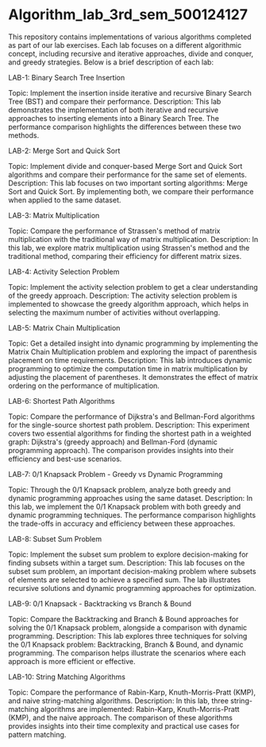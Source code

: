 
# Algorithm_lab_3rd_sem_500124127

This repository contains implementations of various algorithms completed as part of our lab exercises. Each lab focuses on a different algorithmic concept, including recursive and iterative approaches, divide and conquer, and greedy strategies. Below is a brief description of each lab:

LAB-1: Binary Search Tree Insertion 

Topic:
Implement the insertion inside iterative and recursive Binary Search Tree (BST) and compare their performance.
Description: This lab demonstrates the implementation of both iterative and recursive approaches to inserting elements into a Binary Search Tree. The performance comparison highlights the differences between these two methods.

LAB-2: Merge Sort and Quick Sort

Topic:
Implement divide and conquer-based Merge Sort and Quick Sort algorithms and compare their performance for the same set of elements.
Description: This lab focuses on two important sorting algorithms: Merge Sort and Quick Sort. By implementing both, we compare their performance when applied to the same dataset.

LAB-3: Matrix Multiplication 

Topic:
Compare the performance of Strassen's method of matrix multiplication with the traditional way of matrix multiplication.
Description: In this lab, we explore matrix multiplication using Strassen's method and the traditional method, comparing their efficiency for different matrix sizes.

LAB-4: Activity Selection Problem

Topic:
Implement the activity selection problem to get a clear understanding of the greedy approach.
Description: The activity selection problem is implemented to showcase the greedy algorithm approach, which helps in selecting the maximum number of activities without overlapping.

LAB-5: Matrix Chain Multiplication 

Topic:
Get a detailed insight into dynamic programming by implementing the Matrix Chain Multiplication problem and exploring the impact of parenthesis placement on time requirements.
Description: This lab introduces dynamic programming to optimize the computation time in matrix multiplication by adjusting the placement of parentheses. It demonstrates the effect of matrix ordering on the performance of multiplication.

LAB-6: Shortest Path Algorithms

Topic:
Compare the performance of Dijkstra's and Bellman-Ford algorithms for the single-source shortest path problem.
Description: This experiment covers two essential algorithms for finding the shortest path in a weighted graph: Dijkstra's (greedy approach) and Bellman-Ford (dynamic programming approach). The comparison provides insights into their efficiency and best-use scenarios.

LAB-7: 0/1 Knapsack Problem - Greedy vs Dynamic Programming 

Topic:
Through the 0/1 Knapsack problem, analyze both greedy and dynamic programming approaches using the same dataset.
Description: In this lab, we implement the 0/1 Knapsack problem with both greedy and dynamic programming techniques. The performance comparison highlights the trade-offs in accuracy and efficiency between these approaches.

LAB-8: Subset Sum Problem 

Topic:
Implement the subset sum problem to explore decision-making for finding subsets within a target sum.
Description: This lab focuses on the subset sum problem, an important decision-making problem where subsets of elements are selected to achieve a specified sum. The lab illustrates recursive solutions and dynamic programming approaches for optimization.

LAB-9: 0/1 Knapsack - Backtracking vs Branch & Bound 

Topic:
Compare the Backtracking and Branch & Bound approaches for solving the 0/1 Knapsack problem, alongside a comparison with dynamic programming.
Description: This lab explores three techniques for solving the 0/1 Knapsack problem: Backtracking, Branch & Bound, and dynamic programming. The comparison helps illustrate the scenarios where each approach is more efficient or effective.

LAB-10: String Matching Algorithms 

Topic:
Compare the performance of Rabin-Karp, Knuth-Morris-Pratt (KMP), and naive string-matching algorithms.
Description: In this lab, three string-matching algorithms are implemented: Rabin-Karp, Knuth-Morris-Pratt (KMP), and the naive approach. The comparison of these algorithms provides insights into their time complexity and practical use cases for pattern matching.

